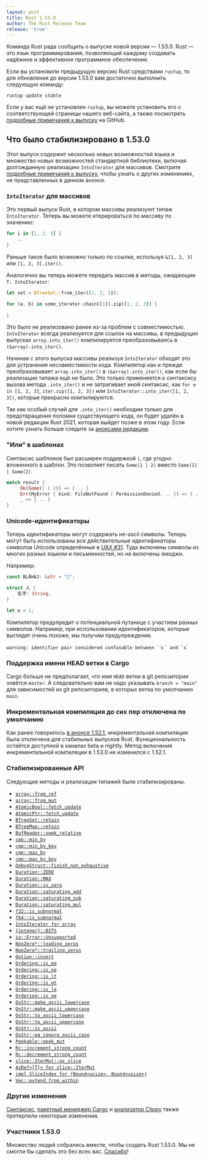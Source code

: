 ```yaml
---
layout: post
title: Rust 1.53.0
author: The Rust Release Team
release: 'true'
---
```


Команда Rust рада сообщить о выпуске новой версии — 1.53.0. Rust — это язык программирования, позволяющий каждому создавать надёжное и эффективное программное обеспечение.

Если вы установили предыдущую версию Rust средствами `rustup`, то для обновления до версии 1.53.0 вам достаточно выполнить следующую команду:

```console
rustup update stable
```

Если у вас ещё не установлен `rustup`, вы можете установить его с соответствующей страницы нашего веб-сайта, а также посмотреть [подробные примечания к выпуску] на GitHub.

## Что было стабилизировано в 1.53.0

Этот выпуск содержит несколько новых возможностей языка и множество новых возможностей стандартной библиотеки, включая долгожданную реализацию `IntoIterator` для массивов. Смотрите [подробные примечания к выпуску](https://github.com/rust-lang/rust/blob/master/RELEASES.md#version-1530-2021-06-17), чтобы узнать о других изменениях, не представленных в данном анонсе.

### `IntoIterator` для массивов

Это первый выпуск Rust, в котором массивы реализуют типаж `IntoIterator`. Теперь вы можете итерироваться по массиву по значению:

```rust
for i in [1, 2, 3] {
    ..
}
```

Раньше такое было возможно только по ссылке, используя `&[1, 2, 3]` или `[1, 2, 3].iter()`.

Аналогично вы теперь можете передать массив в методы, ожидающие `T: IntoIterator`:

```rust
let set = BTreeSet::from_iter([1, 2, 3]);
```

```rust
for (a, b) in some_iterator.chain([1]).zip([1, 2, 3]) {
    ..
}
```

Это было не реализовано ранее из-за проблем с совместимостью. `IntoIterator` всегда реализуется для ссылок на массивы, в предыдущих выпусках `array.into_iter()` компилируется преобразовываясь в `(&array).into_iter()`.

Начиная с этого выпуска массивы реализуя `IntoIterator` обходят это для устранения несовместимости кода. Компилятор как и прежде преобразовывает `array.into_iter()` в `(&array).into_iter()`, как если бы реализации типажа ещё не было. Это только применяется к синтаксису вызова метода `.into_iter()` и не затрагивает иной синтаксис, как `for e in [1, 2, 3]`, `iter.zip([1, 2, 3])` или `IntoIterator::into_iter([1, 2, 3])`, которые прекрасно компилируются.

Так как особый случай для `.into_iter()` необходим только для предотвращения поломки существующего кода, он будет удалён в новой редакции Rust 2021, которая выйдет позже в этом году. Если хотите узнать больше следите за [анонсами редакции](https://blog.rust-lang.org/2021/05/11/edition-2021.html#intoiterator-for-arrays).

### "Или" в шаблонах

Синтаксис шаблонов был расширен поддержкой `|`, где угодно вложенного в шаблон. Это позволяет писать `Some(1 | 2)` вместо `Some(1) | Some(2)`.

```rust
match result {
     Ok(Some(1 | 2)) => { .. }
     Err(MyError { kind: FileNotFound | PermissionDenied, .. }) => { .. }
     _ => { .. }
}
```

### Unicode-идентификаторы

Теперь идентификаторы могут содержать не-ascii символы. Теперь могут быть использованы все действительные идентификаторы символов Unicode определённые в [UAX #31](https://unicode.org/reports/tr31/). Туда включены символы из многих разных языком и письменностей, но не включены эмоджи.

Например:

```rust
const BLÅHAJ: &str = "🦈";

struct 人 {
    名字: String,
}

let α = 1;
```

Компилятор предупредит о потенциальной путанице с участием разных символов. Например, при использовании идентификаторов, которые выглядят очень похоже, мы получим предупреждение.

```
warning: identifier pair considered confusable between `ｓ` and `s`
```

### Поддержка имени HEAD ветки в Cargo

Cargo больше не предполагает, что имя `HEAD` ветки в git репозитории зовётся `master`. А следовательно вам не надо указывать `branch = "main"` для зависимостей из git репозиториев, в которых ветка по умолчанию `main`.

### Инкрементальная компиляция до сих пор отключена по умолчанию

Как ранее говорилось [в анонсе 1.52.1](/2021/05/10/Rust-1.52.1.html), инкрементальная компиляция была отключена для стабильных выпусков Rust. Функциональность остаётся доступной в каналах beta и nightly. Метод включения инкрементальной компиляции в 1.53.0 не изменился с 1.52.1.

### Стабилизированные API

Следующие методы и реализации типажей были стабилизированы.

- [`array::from_ref`](https://doc.rust-lang.org/stable/std/array/fn.from_ref.html)
- [`array::from_mut`](https://doc.rust-lang.org/stable/std/array/fn.from_mut.html)
- [`AtomicBool::fetch_update`](https://doc.rust-lang.org/stable/std/sync/atomic/struct.AtomicBool.html#method.fetch_update)
- [`AtomicPtr::fetch_update`](https://doc.rust-lang.org/stable/std/sync/atomic/struct.AtomicPtr.html#method.fetch_update)
- [`BTreeSet::retain`](https://doc.rust-lang.org/stable/std/collections/struct.BTreeSet.html#method.retain)
- [`BTreeMap::retain`](https://doc.rust-lang.org/stable/std/collections/struct.BTreeMap.html#method.retain)
- [`BufReader::seek_relative`](https://doc.rust-lang.org/stable/std/io/struct.BufReader.html#method.seek_relative)
- [`cmp::min_by`](https://doc.rust-lang.org/stable/std/cmp/fn.min_by.html)
- [`cmp::min_by_key`](https://doc.rust-lang.org/stable/std/cmp/fn.min_by_key.html)
- [`cmp::max_by`](https://doc.rust-lang.org/stable/std/cmp/fn.max_by.html)
- [`cmp::max_by_key`](https://doc.rust-lang.org/stable/std/cmp/fn.max_by_key.html)
- [`DebugStruct::finish_non_exhaustive`](https://doc.rust-lang.org/stable/std/fmt/struct.DebugStruct.html#method.finish_non_exhaustive)
- [`Duration::ZERO`](https://doc.rust-lang.org/stable/std/time/struct.Duration.html#associatedconstant.ZERO)
- [`Duration::MAX`](https://doc.rust-lang.org/stable/std/time/struct.Duration.html#associatedconstant.MAX)
- [`Duration::is_zero`](https://doc.rust-lang.org/stable/std/time/struct.Duration.html#method.is_zero)
- [`Duration::saturating_add`](https://doc.rust-lang.org/stable/std/time/struct.Duration.html#method.saturating_add)
- [`Duration::saturating_sub`](https://doc.rust-lang.org/stable/std/time/struct.Duration.html#method.saturating_sub)
- [`Duration::saturating_mul`](https://doc.rust-lang.org/stable/std/time/struct.Duration.html#method.saturating_mul)
- [`f32::is_subnormal`](https://doc.rust-lang.org/stable/std/primitive.f32.html#method.is_subnormal)
- [`f64::is_subnormal`](https://doc.rust-lang.org/stable/std/primitive.f64.html#method.is_subnormal)
- [`IntoIterator for array`](https://doc.rust-lang.org/stable/std/primitive.array.html#impl-IntoIterator)
- [`{integer}::BITS`](https://doc.rust-lang.org/stable/std/primitive.usize.html#associatedconstant.BITS)
- [`io::Error::Unsupported`](https://doc.rust-lang.org/stable/std/io/enum.ErrorKind.html#variant.Unsupported)
- [`NonZero*::leading_zeros`](https://doc.rust-lang.org/stable/std/num/struct.NonZeroU32.html#method.leading_zeros)
- [`NonZero*::trailing_zeros`](https://doc.rust-lang.org/stable/std/num/struct.NonZeroU32.html#method.trailing_zeros)
- [`Option::insert`](https://doc.rust-lang.org/stable/std/option/enum.Option.html#method.insert)
- [`Ordering::is_eq`](https://doc.rust-lang.org/stable/std/cmp/enum.Ordering.html#method.is_eq)
- [`Ordering::is_ne`](https://doc.rust-lang.org/stable/std/cmp/enum.Ordering.html#method.is_ne)
- [`Ordering::is_lt`](https://doc.rust-lang.org/stable/std/cmp/enum.Ordering.html#method.is_lt)
- [`Ordering::is_gt`](https://doc.rust-lang.org/stable/std/cmp/enum.Ordering.html#method.is_gt)
- [`Ordering::is_le`](https://doc.rust-lang.org/stable/std/cmp/enum.Ordering.html#method.is_le)
- [`Ordering::is_ge`](https://doc.rust-lang.org/stable/std/cmp/enum.Ordering.html#method.is_ge)
- [`OsStr::make_ascii_lowercase`](https://doc.rust-lang.org/stable/std/ffi/struct.OsStr.html#method.make_ascii_lowercase)
- [`OsStr::make_ascii_uppercase`](https://doc.rust-lang.org/stable/std/ffi/struct.OsStr.html#method.make_ascii_uppercase)
- [`OsStr::to_ascii_lowercase`](https://doc.rust-lang.org/stable/std/ffi/struct.OsStr.html#method.to_ascii_lowercase)
- [`OsStr::to_ascii_uppercase`](https://doc.rust-lang.org/stable/std/ffi/struct.OsStr.html#method.to_ascii_uppercase)
- [`OsStr::is_ascii`](https://doc.rust-lang.org/stable/std/ffi/struct.OsStr.html#method.is_ascii)
- [`OsStr::eq_ignore_ascii_case`](https://doc.rust-lang.org/stable/std/ffi/struct.OsStr.html#method.eq_ignore_ascii_case)
- [`Peekable::peek_mut`](https://doc.rust-lang.org/stable/std/iter/struct.Peekable.html#method.peek_mut)
- [`Rc::increment_strong_count`](https://doc.rust-lang.org/stable/std/rc/struct.Rc.html#method.increment_strong_count)
- [`Rc::decrement_strong_count`](https://doc.rust-lang.org/stable/std/rc/struct.Rc.html#method.decrement_strong_count)
- [`slice::IterMut::as_slice`](https://doc.rust-lang.org/stable/std/slice/struct.IterMut.html#method.as_slice)
- [`AsRef<[T]> for slice::IterMut`](https://doc.rust-lang.org/stable/std/slice/struct.IterMut.html#impl-AsRef%3C%5BT%5D%3E)
- [`impl SliceIndex for (Bound<usize>, Bound<usize>)`](https://doc.rust-lang.org/stable/std/primitive.tuple.html#impl-SliceIndex%3C%5BT%5D%3E)
- [`Vec::extend_from_within`](https://doc.rust-lang.org/stable/std/vec/struct.Vec.html#method.extend_from_within)

### Другие изменения

[Синтаксис](https://github.com/rust-lang/rust/blob/master/RELEASES.md#version-1530-2021-06-17), [пакетный менеджер Cargo](https://github.com/rust-lang/cargo/blob/master/CHANGELOG.md#cargo-153-2021-06-17) и [анализатор Clippy](https://github.com/rust-lang/rust-clippy/blob/master/CHANGELOG.md#rust-153) также претерпели некоторые изменения.

### Участники 1.53.0

Множество людей собрались вместе, чтобы создать Rust 1.53.0. Мы не смогли бы сделать это без всех вас. [Спасибо](https://thanks.rust-lang.org/rust/1.53.0/)!


[подробные примечания к выпуску]: https://www.rust-lang.org/install.html